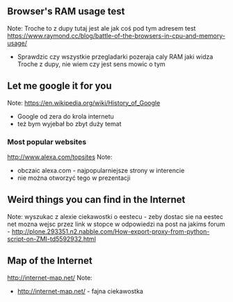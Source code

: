 ##  Browser's RAM usage test
Note:
Troche to z dupy tutaj jest ale jak coś pod tym adresem test https://www.raymond.cc/blog/battle-of-the-browsers-in-cpu-and-memory-usage/
- Sprawdzic czy wszystkie przegladarki pozeraja caly RAM jaki widza
Troche z dupy, nie wiem czy jest sens mowic o tym

## Let me google it for you
Note:
https://en.wikipedia.org/wiki/History_of_Google
- Google od zera do krola internetu
- też bym wyjebał bo zbyt duży temat

### Most popular websites
http://www.alexa.com/topsites
Note:
- obczaic alexa.com - najpopularniejsze strony w interencie
- nie można otworzyć tego w prezentacji

## Weird things you can find in the Internet 
Note:
wyszukac z alexie ciekawostki o eestecu
	- zeby dostac sie na eestec net mozna wejsc przez link w stopce w odpowiedzi na post na jakims forum
	- http://plone.293351.n2.nabble.com/How-export-proxy-from-python-script-on-ZMI-td5592932.html

## Map of the Internet
http://internet-map.net/
Note:
- http://internet-map.net/ - fajna ciekawostka 